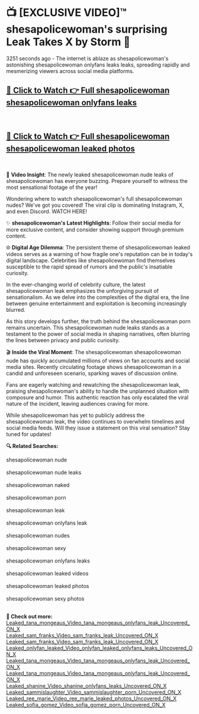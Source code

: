 # 📺 [EXCLUSIVE VIDEO]™ shesapolicewoman's surprising Leak Takes X by Storm 🚀

3251 seconds ago - The internet is ablaze as shesapolicewoman's astonishing shesapolicewoman onlyfans leaks leaks, spreading rapidly and mesmerizing viewers across social media platforms.

<h2><a href="https://github-6l9.pages.dev/link1">🔗 Click to Watch 👉 Full shesapolicewoman shesapolicewoman onlyfans leaks</a></h2><br>
<h2><a href="https://github-6l9.pages.dev/link2">🔗 Click to Watch 👉 Full shesapolicewoman shesapolicewoman leaked photos</a></h2><br>

🎥 **Video Insight**: The newly leaked shesapolicewoman nude leaks of shesapolicewoman has everyone buzzing. Prepare yourself to witness the most sensational footage of the year!

Wondering where to watch shesapolicewoman's full shesapolicewoman nudes? We've got you covered! The viral clip is dominating Instagram, X, and even Discord. WATCH HERE!

✨ **shesapolicewoman's Latest Highlights**: Follow their social media for more exclusive content, and consider showing support through premium content.

🌐 **Digital Age Dilemma**: The persistent theme of shesapolicewoman leaked videos serves as a warning of how fragile one's reputation can be in today's digital landscape. Celebrities like shesapolicewoman find themselves susceptible to the rapid spread of rumors and the public's insatiable curiosity.

In the ever-changing world of celebrity culture, the latest shesapolicewoman leak emphasizes the unforgiving pursuit of sensationalism. As we delve into the complexities of the digital era, the line between genuine entertainment and exploitation is becoming increasingly blurred.

As this story develops further, the truth behind the shesapolicewoman porn remains uncertain. This shesapolicewoman nude leaks stands as a testament to the power of social media in shaping narratives, often blurring the lines between privacy and public curiosity.

🎬 **Inside the Viral Moment**: The shesapolicewoman shesapolicewoman nude has quickly accumulated millions of views on fan accounts and social media sites. Recently circulating footage shows shesapolicewoman in a candid and unforeseen scenario, sparking waves of discussion online.

Fans are eagerly watching and rewatching the shesapolicewoman leak, praising shesapolicewoman's ability to handle the unplanned situation with composure and humor. This authentic reaction has only escalated the viral nature of the incident, leaving audiences craving for more.

While shesapolicewoman has yet to publicly address the shesapolicewoman leak, the video continues to overwhelm timelines and social media feeds. Will they issue a statement on this viral sensation? Stay tuned for updates!

<strong>🔍 Related Searches:</strong>

shesapolicewoman nude
<br><br>
shesapolicewoman nude leaks
<br><br>
shesapolicewoman naked
<br><br>
shesapolicewoman porn
<br><br>
shesapolicewoman leak
<br><br>
shesapolicewoman onlyfans leak
<br><br>
shesapolicewoman nudes
<br><br>
shesapolicewoman sexy
<br><br>
shesapolicewoman onlyfans leaks
<br><br>
shesapolicewoman leaked videos
<br><br>
shesapolicewoman leaked photos
<br><br>
shesapolicewoman sexy photos
<br><br>



<strong>🔗 Check out more:</strong><br>
<a href="./Leaked_tana_mongeaus_Video_tana_mongeaus_onlyfans_leak_Uncovered_ON_X.md">Leaked_tana_mongeaus_Video_tana_mongeaus_onlyfans_leak_Uncovered_ON_X</a><br>
<a href="./Leaked_sam_franks_Video_sam_franks_leak_Uncovered_ON_X.md">Leaked_sam_franks_Video_sam_franks_leak_Uncovered_ON_X</a><br>
<a href="./Leaked_sam_franks_Video_sam_franks_leak_Uncovered_ON_X.md">Leaked_sam_franks_Video_sam_franks_leak_Uncovered_ON_X</a><br>
<a href="./Leaked_onlyfan_leaked_Video_onlyfan_leaked_onlyfans_leaks_Uncovered_ON_X.md">Leaked_onlyfan_leaked_Video_onlyfan_leaked_onlyfans_leaks_Uncovered_ON_X</a><br>
<a href="./Leaked_tana_mongeaus_Video_tana_mongeaus_onlyfans_leak_Uncovered_ON_X.md">Leaked_tana_mongeaus_Video_tana_mongeaus_onlyfans_leak_Uncovered_ON_X</a><br>
<a href="./Leaked_tana_mongeaus_Video_tana_mongeaus_onlyfans_leak_Uncovered_ON_X.md">Leaked_tana_mongeaus_Video_tana_mongeaus_onlyfans_leak_Uncovered_ON_X</a><br>
<a href="./Leaked_shanine_Video_shanine_onlyfans_leaks_Uncovered_ON_X.md">Leaked_shanine_Video_shanine_onlyfans_leaks_Uncovered_ON_X</a><br>
<a href="./Leaked_sammislaughter_Video_sammislaughter_porn_Uncovered_ON_X.md">Leaked_sammislaughter_Video_sammislaughter_porn_Uncovered_ON_X</a><br>
<a href="./Leaked_ree_marie_Video_ree_marie_leaked_photos_Uncovered_ON_X.md">Leaked_ree_marie_Video_ree_marie_leaked_photos_Uncovered_ON_X</a><br>
<a href="./Leaked_sofia_gomez_Video_sofia_gomez_porn_Uncovered_ON_X.md">Leaked_sofia_gomez_Video_sofia_gomez_porn_Uncovered_ON_X</a><br>
